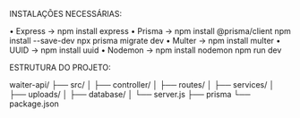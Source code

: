 INSTALAÇÕES NECESSÁRIAS:

• Express -> npm install express
• Prisma  -> npm install @prisma/client
           npm install --save-dev
           npx prisma migrate dev
• Multer  -> npm install multer
• UUID    -> npm install uuid
• Nodemon -> npm install nodemon
             npm run dev

ESTRUTURA DO PROJETO:

waiter-api/
├── src/
│   ├── controller/
│   ├── routes/
│   ├── services/
│   ├── uploads/
│   ├── database/
│   └── server.js
├── prisma
└── package.json